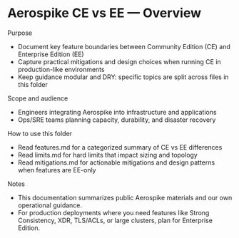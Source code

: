 # Aerospike CE vs EE — Overview

Purpose
- Document key feature boundaries between Community Edition (CE) and Enterprise Edition (EE)
- Capture practical mitigations and design choices when running CE in production-like environments
- Keep guidance modular and DRY: specific topics are split across files in this folder

Scope and audience
- Engineers integrating Aerospike into infrastructure and applications
- Ops/SRE teams planning capacity, durability, and disaster recovery

How to use this folder
- Read features.md for a categorized summary of CE vs EE differences
- Read limits.md for hard limits that impact sizing and topology
- Read mitigations.md for actionable mitigations and design patterns when features are EE-only

Notes
- This documentation summarizes public Aerospike materials and our own operational guidance.
- For production deployments where you need features like Strong Consistency, XDR, TLS/ACLs, or large clusters, plan for Enterprise Edition.